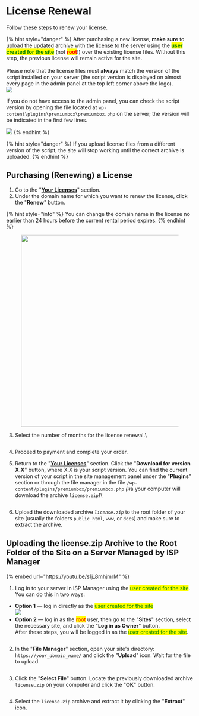 # License Renewal

Follow these steps to renew your license.

{% hint style="danger" %}
After purchasing a new license, **make sure** to upload the updated archive with the [license](https://premiumexchanger.com/ulicense/) to the server using the <mark style="color:green;">**user created for the site**</mark> (not <mark style="color:red;">**root**</mark>!) over the existing license files. Without this step, the previous license will remain active for the site.\
\
Please note that the license files must **always** match the version of the script installed on your server (the script version is displayed on almost every page in the admin panel at the top left corner above the logo).\
![](<../../.gitbook/assets/image (1934)_eng.png>)

If you do not have access to the admin panel, you can check the script version by opening the file located at `wp-content\plugins\premiumbox\premiumbox.php` on the server; the version will be indicated in the first few lines.

![](<../../.gitbook/assets/image (2005)_eng.png>)
{% endhint %}

{% hint style="danger" %}
If you upload license files from a different version of the script, the site will stop working until the correct archive is uploaded.
{% endhint %}

## Purchasing (Renewing) a License

1. Go to the "[**Your Licenses**](https://premiumexchanger.com/ulicense/)" section.
2. Under the domain name for which you want to renew the license, click the "**Renew**" button.

{% hint style="info" %}
You can change the domain name in the license no earlier than 24 hours before the current rental period expires.
{% endhint %}

<figure><img src="../../.gitbook/assets/Screenshot_11 (1)_eng.png" alt="" width="514"><figcaption></figcaption></figure>

3. Select the number of months for the license renewal.\

    <figure><img src="../../.gitbook/assets/изображение (96)_eng.png" alt=""><figcaption></figcaption></figure>
4. Proceed to payment and complete your order.
5. Return to the "[**Your Licenses**](https://premiumexchanger.com/ulicense/)" section. Click the "**Download for version X.X**" button, where X.X is your script version. You can find the current version of your script in the site management panel under the "**Plugins**" section or through the file manager in the file `/wp-content/plugins/premiumbox/premiumbox.php` _(&#x43D;_&#x430; your computer will download the archive `license.zip`_)_\

    <figure><img src="../../.gitbook/assets/изображение (51)_eng.png" alt=""><figcaption></figcaption></figure>
6. Upload the downloaded archive _`license.zip`_ to the root folder of your site (usually the folders `public_html`, `www`, or `docs`) and make sure to extract the archive.

## Uploading the license.zip Archive to the Root Folder of the Site on a Server Managed by ISP Manager

{% embed url="https://youtu.be/s1j_8mhjmrM" %}

1. Log in to your server in ISP Manager using the <mark style="color:green;">user created for the site</mark>. \
   You can do this in two ways:

* **Option 1** — log in directly as the <mark style="color:green;">user created for the site</mark>\
  ![](<../../.gitbook/assets/image (512)_eng.png>)
* **Option 2** — log in as the <mark style="color:red;">root</mark> user, then go to the "**Sites**" section, select the necessary site, and click the "**Log in as Owner**" button.\
  After these steps, you will be logged in as the <mark style="color:green;">user created for the site</mark>.

<figure><img src="../../.gitbook/assets/image (998)_eng.png" alt=""><figcaption></figcaption></figure>

2. In the "**File Manager**" section, open your site's directory: `https://`_`your_domain_name/`_ and click the "**Upload**" icon. Wait for the file to upload.

<figure><img src="../../.gitbook/assets/image (903)_eng.png" alt=""><figcaption></figcaption></figure>

3. Click the "**Select File**" button. Locate the previously downloaded archive `license.zip` on your computer and click the "**OK**" button.

<figure><img src="../../.gitbook/assets/image (1197)_eng.png" alt=""><figcaption></figcaption></figure>

4. Select the `license.zip` archive and extract it by clicking the "**Extract**" icon.

<figure><img src="../../.gitbook/assets/image (985)_eng.png" alt=""><figcaption></figcaption></figure>